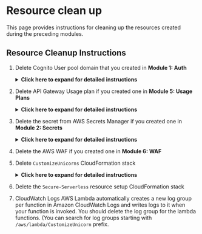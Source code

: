 # Resource clean up

This page provides instructions for cleaning up the resources created during the preceding modules.

## Resource Cleanup Instructions

1. Delete Cognito User pool domain that you created in **Module 1: Auth**

	<details>
	<summary><strong>Click here to expand for detailed instructions </strong></summary><p>
	
	1. Go to the [Cognito Console](https://console.aws.amazon.com/cognito/home)
	1. Go to **Manage User Pools**
	1. Choose `CustomizeUnicorns-users` user pool
	1. Go to **Domain name** under **App integration**
	1. Click **Delete domain** 
	1. Confirm the deletion

	</details>

1. Delete API Gateway Usage plan if you created one in **Module 5: Usage Plans**

	<details>
	<summary><strong>Click here to expand for detailed instructions </strong></summary><p>
	
	1. Go to the [API Gateway Console](https://console.aws.amazon.com/apigateway/home)
	1. Go to **Usage plans**
	1. Go to the `Basic` Usage Plan
	1. In the **Details** tab under **Associated API Stages**, remove the `CustomizeUnicorns` API
	1. On the upper right hand corner, click on **Actions** and choose **Delete Usage Plan**
 
	</details>


1. Delete the secret from AWS Secrets Manager if you created one in **Module 2: Secrets**

	<details>
	<summary><strong>Click here to expand for detailed instructions </strong></summary><p>
	
	1. Go to the [Secrets Manager Console](https://console.aws.amazon.com/secretsmanager/home)
	1. Select the `secure-serverless-db-secret` secret
	1. In **Actions** select **Delete secret** 
	1. Enter `7` (minimum waiting period) for waiting period and click **Schedule deletion**

	</details>

1. Delete the AWS WAF if you created one in **Module 6: WAF**

1. Delete `CustomizeUnicorns` CloudFormation stack

	<details>
	<summary><strong>Click here to expand for detailed instructions </strong></summary><p>
	
	1. Go to the [CloudFormation Console](https://console.aws.amazon.com/cloudformation/home)
	1. Select the `CustomizeUnicorns` Stack
	1. Under **Actions**, choose **Delete Stack**
	
	</details>

1. Delete the `Secure-Serverless` resource setup CloudFormation stack

6. CloudWatch Logs
AWS Lambda automatically creates a new log group per function in Amazon CloudWatch Logs and writes logs to it when your function is invoked. You should delete the log group for the lambda functions. (You can search for log groups starting with `/aws/lambda/CustomizeUnicorn` prefix. 
